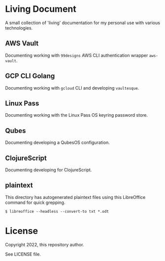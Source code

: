# Living Document

A small collection of 'living' documentation for my personal use with various technologies.

## AWS Vault
Documenting working with `99designs` AWS CLI authentication wrapper `aws-vault`.

## GCP CLI Golang
Documenting working with `gcloud` CLI and developing `vaultesque`.

## Linux Pass
Documenting working with the Linux Pass OS keyring password store. 

## Qubes
Documenting developing a QubesOS configuration.

## ClojureScript
Documenting developing for ClojureScript.

## plaintext
This directory has autogenerated plaintext files using this LibreOffice command for quick grepping.

	$ libreoffice --headless --convert-to txt *.odt

# License
Copyright 2022, this repository author.

See LICENSE file.

